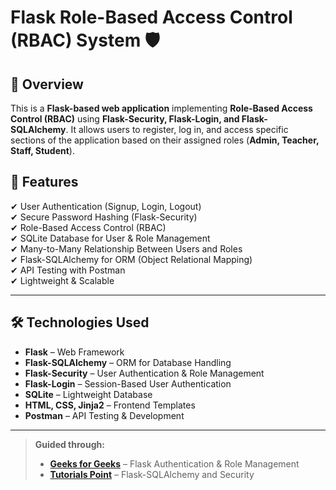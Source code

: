 # Flask Role-Based Access Control (RBAC) System 🛡️

## 📌 Overview  
This is a **Flask-based web application** implementing **Role-Based Access Control (RBAC)** using **Flask-Security, Flask-Login, and Flask-SQLAlchemy**. It allows users to register, log in, and access specific sections of the application based on their assigned roles (**Admin, Teacher, Staff, Student**).  

## 🚀 Features  
✔ User Authentication (Signup, Login, Logout)  
✔ Secure Password Hashing (Flask-Security)  
✔ Role-Based Access Control (RBAC)  
✔ SQLite Database for User & Role Management  
✔ Many-to-Many Relationship Between Users and Roles  
✔ Flask-SQLAlchemy for ORM (Object Relational Mapping)  
✔ API Testing with Postman  
✔ Lightweight & Scalable  

---

## 🛠️ Technologies Used  
- **Flask** – Web Framework  
- **Flask-SQLAlchemy** – ORM for Database Handling  
- **Flask-Security** – User Authentication & Role Management  
- **Flask-Login** – Session-Based User Authentication  
- **SQLite** – Lightweight Database  
- **HTML, CSS, Jinja2** – Frontend Templates  
- **Postman** – API Testing & Development  

---

> **Guided through:**  
> - **[Geeks for Geeks](https://www.geeksforgeeks.org/)** – Flask Authentication & Role Management  
> - **[Tutorials Point](https://www.tutorialspoint.com/)** – Flask-SQLAlchemy and Security  

